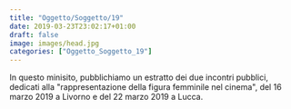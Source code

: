 ```yaml
---
title: "Oggetto/Soggetto/19"
date: 2019-03-23T23:02:17+01:00
draft: false
image: images/head.jpg
categories: ["Oggetto_Soggetto_19"]
---
```


In questo minisito, pubblichiamo un estratto dei due incontri pubblici, dedicati alla "rappresentazione della figura femminile nel cinema", del 16 marzo 2019 a Livorno e del 22 marzo 2019 a Lucca.
